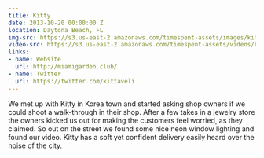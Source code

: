 ```yaml
---
title: Kitty
date: 2013-10-20 00:00:00 Z
location: Daytona Beach, FL
img-src: https://s3.us-east-2.amazonaws.com/timespent-assets/images/kitty.png
video-src: https://s3.us-east-2.amazonaws.com/timespent-assets/videos/kitty.mp4
links:
- name: Website
  url: http://miamigarden.club/
- name: Twitter
  url: https://twitter.com/kittaveli
---
```


We met up with Kitty in Korea town and started asking shop owners if we could shoot a walk-through in their shop. After a few takes in a jewelry store the owners kicked us out for making the customers feel worried, as they claimed. So out on the street we found some nice neon window lighting and found our video. Kitty has a soft yet confident delivery easily heard over the noise of the city.
